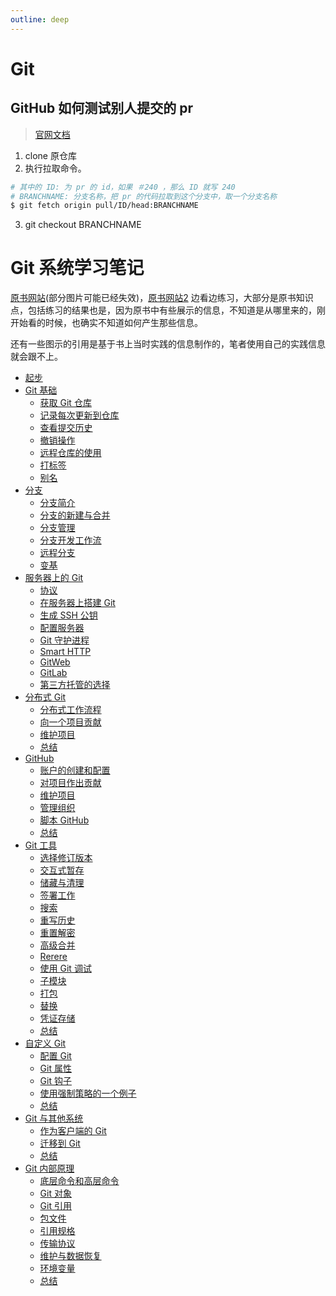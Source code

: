 ```yaml
---
outline: deep
---
```


# Git

## GitHub 如何测试别人提交的 pr

> [官网文档](https://help.github.com/articles/checking-out-pull-requests-locally/)

1. clone 原仓库
2. 执行拉取命令。

  ```bash
  # 其中的 ID: 为 pr 的 id，如果 ＃240 ，那么 ID 就写 240
  # BRANCHNAME: 分支名称，把 pr 的代码拉取到这个分支中，取一个分支名称
  $ git fetch origin pull/ID/head:BRANCHNAME
  ```

3. git checkout BRANCHNAME

# Git 系统学习笔记

[原书网站](http://www.git-scm.com.cn/1511.html)(部分图片可能已经失效)，[原书网站2](https://www.progit.cn/) 边看边练习，大部分是原书知识点，包括练习的结果也是，因为原书中有些展示的信息，不知道是从哪里来的，刚开始看的时候，也确实不知道如何产生那些信息。

还有一些图示的引用是基于书上当时实践的信息制作的，笔者使用自己的实践信息就会跟不上。

- [起步](./01/)
- [Git 基础](./02/)
  - [获取 Git 仓库](./02/01.md)
  - [记录每次更新到仓库](./02/02.md)
  - [查看提交历史](./02/03.md)
  - [撤销操作](./02/04.md)
  - [远程仓库的使用](./02/05.md)
  - [打标签](./02/06.md)
  - [别名](./02/07.md)
- [分支](./03/)
  - [分支简介](./03/01.md)
  - [分支的新建与合并](./03/02.md)
  - [分支管理](./03/03.md)
  - [分支开发工作流](./03/04.md)
  - [远程分支](./03/05.md)
  - [变基](./03/05.md)
- [服务器上的 Git](./04/)
  - [协议](./04/01.md)
  - [在服务器上搭建 Git](./04/02.md)
  - [生成 SSH 公钥](./04/03.md)
  - [配置服务器](./04/04.md)
  - [Git 守护进程](./04/05.md)
  - [Smart HTTP](./04/06.md)
  - [GitWeb](./04/07.md)
  - [GitLab](./04/08.md)
  - [第三方托管的选择](./04/09.md)
- [分布式 Git](./05/)
  - [分布式工作流程](./05/01.md)
  - [向一个项目贡献](./05/02.md)
  - [维护项目](./05/03.md)
  - [总结](./05/04.md)
- [GitHub](./06/)
  - [账户的创建和配置](./06/01.md)
  - [对项目作出贡献](./06/02.md)
  - [维护项目](./06/03.md)
  - [管理组织](./06/04.md)
  - [脚本 GitHub](./06/05.md)
  - [总结](./06/06.md)
- [Git 工具](./07/)
  - [选择修订版本](./07/01.md)
  - [交互式暂存](./07/02.md)
  - [储藏与清理](./07/03.md)
  - [签署工作](./07/04.md)
  - [搜索](./07/05.md)
  - [重写历史](./07/06.md)
  - [重置解密](./07/07.md)
  - [高级合并](./07/08.md)
  - [Rerere](./07/09.md)
  - [使用 Git 调试](./07/10.md)
  - [子模块](./07/11.md)
  - [打包](./07/12.md)
  - [替换](./07/13.md)
  - [凭证存储](./07/14.md)
  - [总结](./07/15.md)
- [自定义 Git](./08/)
  - [配置 Git](./08/01.md)
  - [Git 属性](./08/02.md)
  - [Git 钩子](./08/03.md)
  - [使用强制策略的一个例子](./08/04.md)
  - [总结](./08/05.md)
- [Git 与其他系统](./09/)
  - [作为客户端的 Git](./09/01.md)
  - [迁移到 Git](./09/02.md)
  - [总结](./09/03.md)
- [Git 内部原理](./10/)
  - [底层命令和高层命令](./10/01.md)
  - [Git 对象](./10/02.md)
  - [Git 引用](./10/03.md)
  - [包文件](./10/04.md)
  - [引用规格](./10/05.md)
  - [传输协议](./10/06.md)
  - [维护与数据恢复](./10/07.md)
  - [环境变量](./10/08.md)
  - [总结](./10/09.md)
